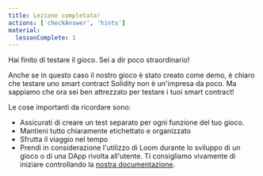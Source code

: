 ```yaml
---
title: Lezione completata!
actions: ['checkAnswer', 'hints']
material:
  lessonComplete: 1
---
```


Hai finito di testare il gioco. Sei a dir poco straordinario!

Anche se in questo caso il nostro gioco è stato creato come demo, è chiaro che testare uno smart contract Solidity non è un'impresa da poco. Ma sappiamo che ora sei ben attrezzato per testare i tuoi smart contract!

Le cose importanti da ricordare sono:

- Assicurati di creare un test separato per ogni funzione del tuo gioco.
- Mantieni tutto chiaramente etichettato e organizzato
- Sfrutta il viaggio nel tempo
- Prendi in considerazione l'utilizzo di Loom durante lo sviluppo di un gioco o di una DApp rivolta all'utente. Ti consigliamo vivamente di iniziare controllando la <a href="https://loomx.io/developers/" target=_blank>nostra documentazione</a>.
